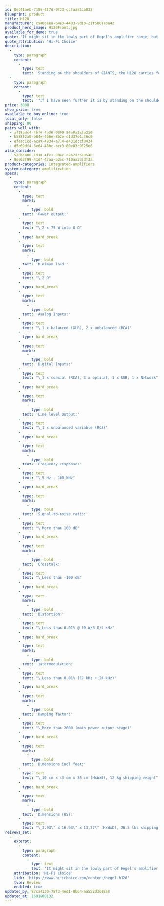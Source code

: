 ```yaml
---
id: 0eb41aeb-7186-4f7d-9f23-ccfaa81ca032
blueprint: product
title: H120
manufacturer: c980ceea-64a3-4483-9d1b-21f580a7ba42
product_hero_image: H120Front.jpg
available_for_demo: true
quote: 'It might sit in the lowly part of Hegel’s amplifier range, but the H120 delivers as much excellence as many will ever need.'
quote_attribution: 'Hi-Fi Choice'
description:
  -
    type: paragraph
    content:
      -
        type: text
        text: 'Standing on the shoulders of GIANTS, the H120 carries forward the proud history of HEGEL amplifiers. The multi award winning designs that over the years have dazzled listeners with their combination of raw dynamics and delicate naturality. The H120 carries that legacy with it, but in a smaller and more affordable package.'
  -
    type: paragraph
    content:
      -
        type: text
        text: '"If I have seen further it is by standing on the shoulders of Giants" - said Isaac Newton in 1675. Without comparing ourselves to Isaac, we claim the same for the H120. It is a relatively affordable integrated amplifier that would not have been possible, were it not for its brothers leading up to its design. The Hegel H120 is a small step up from our entry level amplifiers in terms of price, but it is (and we refrain from the obvious quotes here) a solid step up in features and performance. The significantly larger power supply creates a more dynamic sound and for combining with large loudspeakers presenting more challenging drive loads. The digital section is taken directly from its bigger siblings, and this is really the core of the H120. We see the typical user of the H120 as people who are into digital music streaming. For the money we claim that the H120 does that better than anything else.'
price: 3000
show_price: true
available_to_buy_online: true
local_only: false
shipping: 80
pairs_well_with:
  - a418adc4-4bf6-4a36-9309-36a0a2c6a216
  - b588f2a0-b84e-466e-8b2e-c1d37e1c36c0
  - efeac1cd-aca9-4934-a714-e431dccf0434
  - d5d69df4-3e64-48bc-bce3-80e83c9825e6
also_consider:
  - 535bc488-1918-4fc1-984c-22a73c530548
  - 8ee63f99-41d7-47aa-b2ac-710aa532df3a
product-categories: integrated-amplifiers
system_category: amplification
specs:
  -
    type: paragraph
    content:
      -
        type: text
        marks:
          -
            type: bold
        text: 'Power output:'
      -
        type: text
        text: "\_2 x 75 W into 8 Ω"
      -
        type: hard_break
      -
        type: text
        marks:
          -
            type: bold
        text: 'Minimum load:'
      -
        type: text
        text: "\_2 Ω"
      -
        type: hard_break
      -
        type: text
        marks:
          -
            type: bold
        text: 'Analog Inputs:'
      -
        type: text
        text: "\_1 x balanced (XLR), 2 x unbalanced (RCA)"
      -
        type: hard_break
      -
        type: text
        marks:
          -
            type: bold
        text: 'Digital Inputs:'
      -
        type: text
        text: "\_1 x coaxial (RCA), 3 x optical, 1 x USB, 1 x Network"
      -
        type: hard_break
      -
        type: text
        marks:
          -
            type: bold
        text: 'Line level Output:'
      -
        type: text
        text: "\_1 x unbalanced variable (RCA)"
      -
        type: hard_break
      -
        type: text
        marks:
          -
            type: bold
        text: 'Frequency response:'
      -
        type: text
        text: "\_5 Hz - 100 kHz"
      -
        type: hard_break
      -
        type: text
        marks:
          -
            type: bold
        text: 'Signal-to-noise ratio:'
      -
        type: text
        text: "\_More than 100 dB"
      -
        type: hard_break
      -
        type: text
        marks:
          -
            type: bold
        text: 'Crosstalk:'
      -
        type: text
        text: "\_Less than -100 dB"
      -
        type: hard_break
      -
        type: text
        marks:
          -
            type: bold
        text: 'Distortion:'
      -
        type: text
        text: "\_Less than 0.01% @ 50 W/8 Ω/1 kHz"
      -
        type: hard_break
      -
        type: text
        marks:
          -
            type: bold
        text: 'Intermodulation:'
      -
        type: text
        text: "\_Less than 0.01% (19 kHz + 20 kHz)"
      -
        type: hard_break
      -
        type: text
        marks:
          -
            type: bold
        text: 'Damping factor:'
      -
        type: text
        text: "\_More than 2000 (main power output stage)"
      -
        type: hard_break
      -
        type: text
        marks:
          -
            type: bold
        text: 'Dimensions incl feet:'
      -
        type: text
        text: "\_10 cm x 43 cm x 35 cm (HxWxD), 12 kg shipping weight"
      -
        type: hard_break
      -
        type: text
        marks:
          -
            type: bold
        text: 'Dimensions (US):'
      -
        type: text
        text: "\_3.93\" x 16.93\" x 13,77\" (HxWxD), 26.5 lbs shipping weight"
reivews_set:
  -
    excerpt:
      -
        type: paragraph
        content:
          -
            type: text
            text: 'It might sit in the lowly part of Hegel’s amplifier range, but the H120 delivers as much excellence as many will ever need.'
    attribution: 'Hi-Fi Choice'
    link: 'https://www.hifichoice.com/content/hegel-h120'
    type: Review
    enabled: true
updated_by: 87ca4130-78f3-4ed1-8b64-aa552d3d08a8
updated_at: 1691608132
---
```

